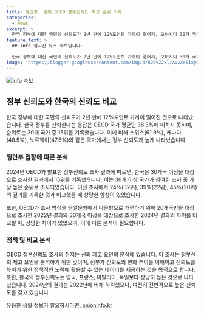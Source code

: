 ```yaml
---
title: 행안부, 올해 OECD 정부신뢰도 최고 순위 기록
categories:
  - News
excerpt: >
  한국 정부에 대한 국민의 신뢰도가 2년 만에 12%포인트 가까이 떨어져, 오이시디 30개 국가 중 15위를 기록하게 됐다. 이는 과거보다 약세를 보이며, OECD가 조사한 정부신뢰도 결과는 30개국 평균인 39.3%에 미치지 못했다. 행안부는 이번 조사는 신뢰 제고를 위한 것이라며, 결과를 토대로 정책적인 노력을 기울일 것을 강조했다. 이에 따라 한국 정부의 신뢰도를 높이기 위한 노력이 요구된다.
feature_text: >
  ## info 실시간 뉴스 속보입니다.

  한국 정부에 대한 국민의 신뢰도가 2년 만에 12%포인트 가까이 떨어져, 오이시디 30개 국가 중 15위를 기록하게 됐다. 이는 과거보다 약세를 보이며, OECD가 조사한 정부신뢰도 결과는 30개국 평균인 39.3%에 미치지 못했다. 행안부는 이번 조사는 신뢰 제고를 위한 것이라며, 결과를 토대로 정책적인 노력을 기울일 것을 강조했다. 이에 따라 한국 정부의 신뢰도를 높이기 위한 노력이 요구된다.
image: 'https://blogger.googleusercontent.com/img/b/R29vZ2xl/AVvXsEixyZcFfHzMRdzZMjFBmAUKJYCLCGyLL1o632UiGVXcaFdKo_bkvkuCioo0uUKlGfBVcT3P84aROyZIXSBEx3Aw5nCQ3pTgDom1WDC4m8eifvWiAmWEEVb4x6G_l8C0QH225ldMjyaFvpxGEBGNO37VmDTDMHGhJPq73UglMfDca1-0aw/s1600/blogspot.png'
---
```


<p><img src="https://blogger.googleusercontent.com/img/b/R29vZ2xl/AVvXsEixyZcFfHzMRdzZMjFBmAUKJYCLCGyLL1o632UiGVXcaFdKo_bkvkuCioo0uUKlGfBVcT3P84aROyZIXSBEx3Aw5nCQ3pTgDom1WDC4m8eifvWiAmWEEVb4x6G_l8C0QH225ldMjyaFvpxGEBGNO37VmDTDMHGhJPq73UglMfDca1-0aw/s1600/blogspot.png" alt="info 속보" /></p>

<h2 data-ke-size="size26">정부 신뢰도와 한국의 신뢰도 비교</h2>

<p data-ke-size="size16">한국 정부에 대한 국민의 신뢰도가 2년 만에 12%포인트 가까이 떨어진 것으로 나타났습니다. 한국 정부를 신뢰한다는 응답은 OECD 국가 평균인 38.3%에 미치지 못하며, 순위로는 30개 국가 중 15위를 기록했습니다. 이에 비해 스위스(61.9%), 캐나다(48.5%), 노르웨이(47.6%)와 같은 국가에서는 정부 신뢰도가 높게 나타났습니다.</p>

<h3>행안부 입장에 따른 분석</h3>

<p data-ke-size="size16">2024년 OECD가 발표한 정부신뢰도 조사 결과에 따르면, 한국은 30개국 이상을 대상으로 조사한 결과에서 15위를 기록했습니다. 이는 30개 이상 국가가 참여한 조사 중 가장 높은 순위로 조사되었습니다. 이전 조사에서 24%(32위), 39%(22위), 45%(20위)의 결과를 기록한 것과 비교했을 때 상당한 향상이 있었습니다.</p>

<p data-ke-size="size16">또한, OECD가 조사 방식을 단일문항에서 다문항으로 개편하기 위해 20개국만을 대상으로 조사한 2022년 결과와 30개국 이상을 대상으로 조사한 2024년 결과의 차이를 비교할 때, 상당한 차이가 있었으며, 이에 따른 분석이 필요합니다.</p>

<h3>정책 및 비교 분석</h3>

<p data-ke-size="size16">OECD 정부신뢰도 조사의 취지는 신뢰 제고 요인의 분석에 있습니다. 이 조사는 정부신뢰 제고 요인을 분석하기 위한 것이며, 정부가 신뢰도의 변화 추이를 이해하고 신뢰도를 높이기 위한 정책적인 노력에 활용할 수 있는 데이터를 제공하는 것을 목적으로 합니다. 또한, 한국의 정부신뢰도는 영국, 프랑스, 이탈리아, 독일보다 상당히 높은 것으로 나타났습니다. 2024년의 결과는 2022년에 비해 하락했으나, 여전히 전반적으로 높은 신뢰도를 갖고 있습니다.</p>
유용한 생활 정보가 필요하시다면, <a href="https://onioninfo.kr" rel="dofollow">onioninfo.kr</a>


